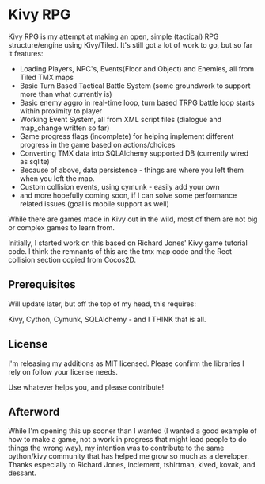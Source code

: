 # Kivy RPG

Kivy RPG is my attempt at making an open, simple (tactical) RPG structure/engine using Kivy/Tiled.  It's still got a lot of
work to go, but so far it features:

- Loading Players, NPC's, Events(Floor and Object) and Enemies, all from Tiled TMX maps
- Basic Turn Based Tactical Battle System (some groundwork to support more than what currently is)
- Basic enemy aggro in real-time loop, turn based TRPG battle loop starts within proximity to player
- Working Event System, all from XML script files (dialogue and map_change written so far)
- Game progress flags (incomplete) for helping implement different progress in the game based on actions/choices
- Converting TMX data into SQLAlchemy supported DB (currently wired as sqlite)
- Because of above, data persistence - things are where you left them when you left the map.
- Custom collision events, using cymunk - easily add your own
- and more hopefully coming soon, if I can solve some performance related issues (goal is mobile support as well)
  
While there are games made in Kivy out in the wild, most of them are not big or complex games to learn from.

Initially, I started work on this based on Richard Jones' Kivy game tutorial code.  I think the remnants of this are
the tmx map code and the Rect collision section copied from Cocos2D.

## Prerequisites

Will update later, but off the top of my head, this requires:  

Kivy, Cython, Cymunk, SQLAlchemy - and I THINK that is all.

## License

I'm releasing my additions as MIT licensed.  Please confirm the libraries I rely on follow your license needs.  

Use whatever helps you, and please contribute!

## Afterword

While I'm opening this up sooner than I wanted (I wanted a good example of how
to make a game, not a work in progress that might lead people to do things the wrong way), my intention was to
contribute to the same python/kivy community that has helped me grow so much as a developer.  Thanks especially to
Richard Jones, inclement, tshirtman, kived, kovak, and dessant.
